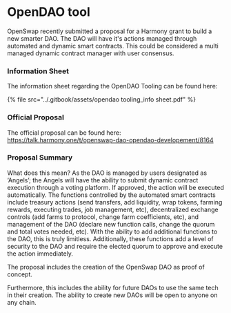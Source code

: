 # OpenDAO tool

OpenSwap recently submitted a proposal for a Harmony grant to build a new smarter DAO. The DAO will have it's actions managed through automated and dynamic smart contracts. This could be considered a multi managed dynamic contract manager with user consensus.

### Information Sheet

The information sheet regarding the OpenDAO Tooling can be found here:&#x20;

{% file src="../.gitbook/assets/opendao tooling_info sheet.pdf" %}

### Official Proposal

The official proposal can be found here: [https://talk.harmony.one/t/openswap-dao-opendao-developement/8164 ](https://talk.harmony.one/t/openswap-dao-opendao-developement/8164)

### Proposal Summary

What does this mean? As the DAO is managed by users designated as ‘Angels’; the Angels will have the ability to submit dynamic contract execution through a voting platform. If approved, the action will be executed automatically. The functions controlled by the automated smart contracts include treasury actions (send transfers, add liquidity, wrap tokens, farming rewards, executing trades, job management, etc), decentralized exchange controls (add farms to protocol, change farm coefficients, etc), and management of the DAO (declare new function calls, change the quorum and total votes needed, etc). With the ability to add additional functions to the DAO, this is truly limitless. Additionally, these functions add a level of security to the DAO and require the elected quorum to approve and execute the action immediately.

The proposal includes the creation of the OpenSwap DAO as proof of concept.&#x20;

Furthermore, this includes the ability for future DAOs to use the same tech in their creation. The ability to create new DAOs will be open to anyone on any chain.

